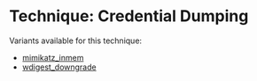 # Technique: Credential Dumping

Variants available for this technique:

* [mimikatz_inmem](variants/mimikatz_inmem.md)
* [wdigest_downgrade](variants/wdigest_downgrade.md)
